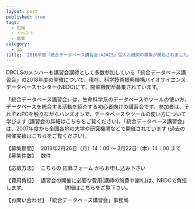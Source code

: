 ```yaml
---
layout: post
published: true
tags:
  - 広報
  - イベント
  - 募集
category:
  - ja
title: '2018年度「統合データベース講習会:AJACS」受入れ機関の募集が開始されました。'
---
```

DBCLSのメンバーも講習会講師として多数参加している「統合データベース講習会」の2018年度の開催について、現在、科学技術振興機構バイオサイエンスデータベースセンター(NBDC)にて、開催機関が募集されています。

 

「統合データベース講習会」は、生命科学系のデータベースやツールの使い方、データベースを統合する活動を紹介する初心者向けの講習会です。参加者は、それぞれPCを触りながらハンズオンで、データベースやツールの使い方について学びます (講習会の詳細はこちらをご覧ください)。「統合データベース講習会」は、2007年度から全国各地の大学や研究機関などで開催されています (過去の開催実績はこちらをご覧ください)。

 

【募集期間】　 2018年2月26日（月）14：00 ～ 3月22日（木）14：00 まで
【募集件数】　 数件

【応募方法】　 こちらの 応募フォーム からお申し込み下さい

【費用負担】　 講習会の開催に必要な費用(講師の旅費や謝礼)は、NBDCで負担します。
　　　　　　　 詳細はこちらをご覧下さい。

【お問い合わせ】　「統合データベース講習会」事務局

